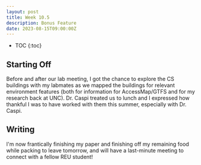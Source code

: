 ```yaml
---
layout: post
title: Week 10.5
description: Bonus Feature
date: 2023-08-15T09:00:00Z
---
```


* TOC
{:toc}

## Starting Off
Before and after our lab meeting, I got the chance to explore the CS buildings with my labmates as we mapped the buildings for relevant environment features (both for information for AccessMap/GTFS and for my research back at UNC). Dr. Caspi treated us to lunch and I expressed how thankful I was to have worked with them this summer, especially with Dr. Caspi.

## Writing
I'm now frantically finishing my paper and finishing off my remaining food while packing to leave tomorrow, and will have a last-minute meeting to connect with a fellow REU student!